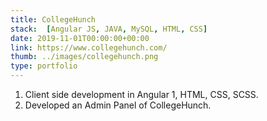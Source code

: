 ```yaml
---
title: CollegeHunch
stack:  [Angular JS, JAVA, MySQL, HTML, CSS]
date: 2019-11-01T00:00:00+00:00
link: https://www.collegehunch.com/
thumb: ../images/collegehunch.png
type: portfolio
---
```


1. Client side development in Angular 1, HTML, CSS, SCSS.
2. Developed an Admin Panel of CollegeHunch.